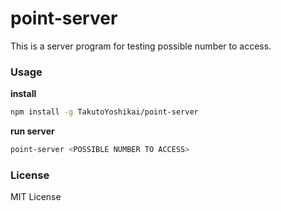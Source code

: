 # point-server
This is a server program for testing possible number to access.

### Usage
**install**
```bash
npm install -g TakutoYoshikai/point-server
```

**run server**
```bash
point-server <POSSIBLE NUMBER TO ACCESS>
```

### License
MIT License
